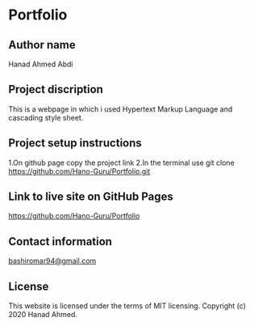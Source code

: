 # Portfolio

## Author name
Hanad Ahmed Abdi

## Project discription
This is a webpage in which i used Hypertext Markup Language and cascading style sheet.

## Project setup instructions
1.On github page copy the project link
2.In the terminal use git clone  https://github.com/Hano-Guru/Portfolio.git

## Link to live site on GitHub Pages
https://github.com/Hano-Guru/Portfolio

## Contact information
bashiromar94@gmail.com

## License
This website is licensed under the terms of MIT licensing. Copyright (c) 2020 Hanad Ahmed.